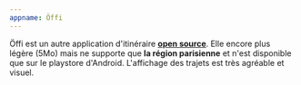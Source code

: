 ```yaml
---
appname: Öffi
---
```

Öffi est un autre application d'itinéraire [**open source**](https://gitlab.com/oeffi/oeffi). Elle encore plus légère (5Mo) mais ne supporte que **la région parisienne** et n'est disponible que sur le playstore d'Android. L'affichage des trajets est très agréable et visuel.